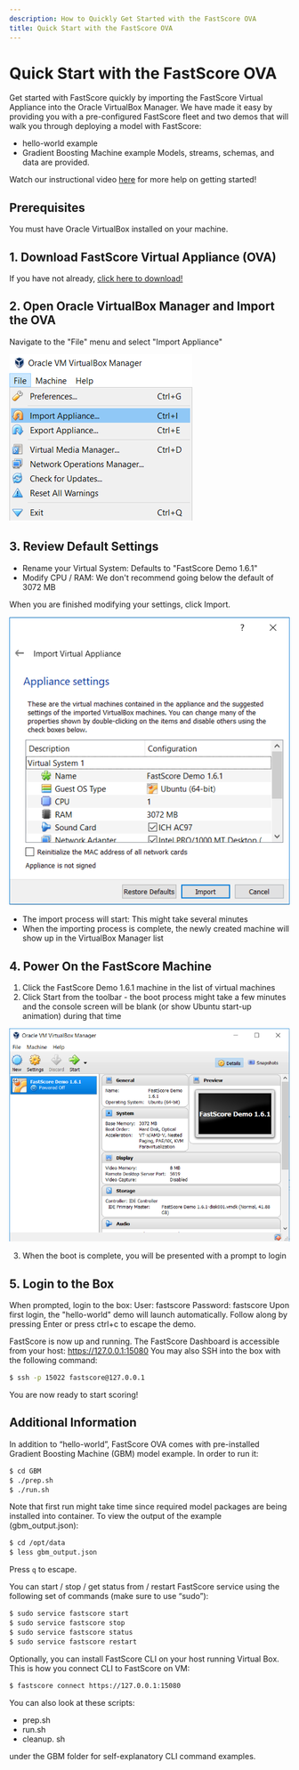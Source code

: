 ```yaml
---
description: How to Quickly Get Started with the FastScore OVA
title: Quick Start with the FastScore OVA
---
```

# Quick Start with the FastScore OVA

Get started with FastScore quickly by importing the FastScore Virtual Appliance into the Oracle VirtualBox Manager. We have made it easy by providing you with a pre-configured FastScore fleet and two demos that will walk you through deploying a model with FastScore:

* hello-world example
* Gradient Boosting Machine example
Models, streams, schemas, and data are provided. 

Watch our instructional video [here](https://www.opendatagroup.com/faststart-with-fastscore-instructional-video) for more help on getting started!

## Prerequisites

You must have Oracle VirtualBox installed on your machine.

## 1. Download FastScore Virtual Appliance (OVA)
  
If you have not already, [click here to download!](http://www.opendatagroup.com/evaluate-fastscore "FastScore OVA")

## 2. Open Oracle VirtualBox Manager and Import the OVA
  
Navigate to the "File" menu and select "Import Appliance"

![OVA Image](images/OVA1.png)

## 3. Review Default Settings

* Rename your Virtual System: Defaults to "FastScore Demo 1.6.1"
* Modify CPU / RAM: We don't recommend going below the default of 3072 MB

When you are finished modifying your settings, click Import.

![OVA Image](images/OVA2.png)

* The import process will start: This might take several minutes
* When the importing process is complete, the newly created machine will show up in the VirtualBox Manager list

## 4. Power On the FastScore Machine

1. Click the FastScore Demo 1.6.1 machine in the list of virtual machines
2. Click Start from the toolbar - the boot process might take a few minutes and the console screen will be blank (or show Ubuntu start-up animation) during that time

![OVA Image](images/OVA3.png)

3. When the boot is complete, you will be presented with a prompt to login

## 5. Login to the Box

When prompted, login to the box:
User: fastscore
Password: fastscore
Upon first login, the "hello-world" demo will launch automatically. Follow along by pressing Enter or press ctrl+c to escape the demo.

FastScore is now up and running. 
The FastScore Dashboard is accessible from your host: https://127.0.0.1:15080
You may also SSH into the box with the following command:

``` bash
$ ssh -p 15022 fastscore@127.0.0.1
```

You are now ready to start scoring!

## Additional Information

In addition to “hello-world”, FastScore OVA comes with pre-installed Gradient Boosting Machine (GBM) model example. In order to run it: 

``` bash
$ cd GBM
$ ./prep.sh
$ ./run.sh
```

Note that first run might take time since required model packages are being installed into container. To view the output of the example (gbm_output.json):

``` bash
$ cd /opt/data
$ less gbm_output.json
```

Press `q` to escape.

You can start / stop / get status from / restart FastScore service using the following set of commands (make sure to use “sudo”): 

``` bash
$ sudo service fastscore start 
$ sudo service fastscore stop 
$ sudo service fastscore status 
$ sudo service fastscore restart
```

Optionally, you can install FastScore CLI on your host running Virtual Box. This is how you connect CLI to FastScore on VM:

``` bash
$ fastscore connect https://127.0.0.1:15080
```

You can also look at these scripts:

* prep.sh 
* run.sh 
* cleanup. sh 

under the GBM folder for self-explanatory CLI command examples.
